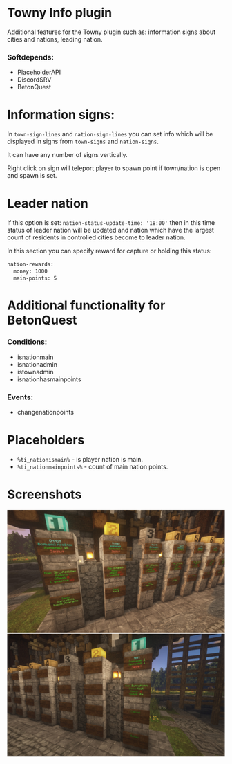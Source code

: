 Towny Info plugin
=======

Additional features for the Towny plugin such as: information signs about cities and nations, leading nation.

### Softdepends:
- PlaceholderAPI
- DiscordSRV
- BetonQuest

Information signs:
=======
In `town-sign-lines` and `nation-sign-lines` you can set info
which will be displayed in signs from
`town-signs` and `nation-signs`.

It can have any number of signs vertically.

Right click on sign will teleport player to spawn point if town/nation is open and spawn is set.

Leader nation
=======
If this option is set:
`nation-status-update-time: '18:00'`
then in this time status of leader nation will be updated and
nation which have the largest count of residents in controlled
cities become to leader nation.

In this section you can specify reward for capture or holding this status:
```
nation-rewards:
  money: 1000
  main-points: 5
```

Additional functionality for BetonQuest
=======
### Conditions:
- isnationmain
- isnationadmin
- istownadmin
- isnationhasmainpoints <points>
### Events:
- changenationpoints <points>

Placeholders
=======
- `%ti_nationismain%` - is player nation is main.
- `%ti_nationmainpoints%` - count of main nation points.

Screenshots
=======
<div align="center"><img src="https://github.com/honnisha/towny-info/blob/main/screenshots/1.jpg?raw=true"/></div>
<div align="center"><img src="https://github.com/honnisha/towny-info/blob/main/screenshots/2.jpg?raw=true"/></div>
